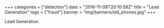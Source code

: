 +++
categories = ["detection"]
date = "2016-11-08T20:10:58Z"
title = "Lead Generation"
tags = ["fraud"]
banner = "img/banners/old_phones.jpg"
+++

Lead Generation